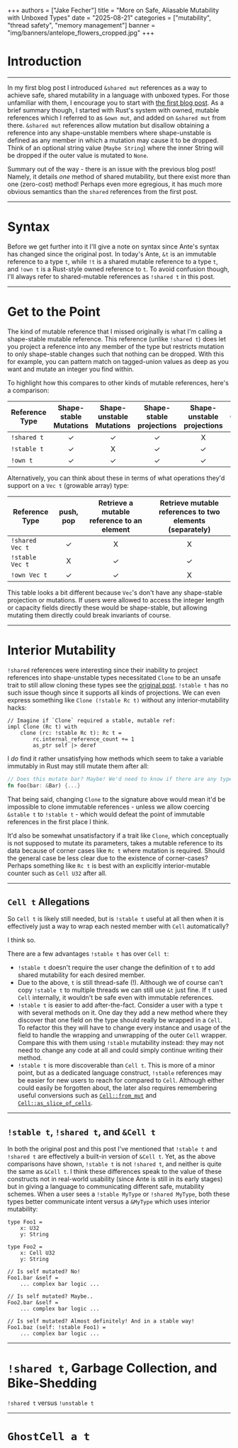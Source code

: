 +++
authors = ["Jake Fecher"]
title = "More on Safe, Aliasable Mutability with Unboxed Types"
date = "2025-08-21"
categories = ["mutability", "thread safety", "memory management"]
banner = "img/banners/antelope_flowers_cropped.jpg"
+++

# Introduction

---

In my first blog post I introduced `&shared mut` references as a way to achieve safe, shared mutability
in a language with unboxed types. For those unfamiliar with them, I encourage you to start with
[the first blog post](/blog/safe_shared_mutability). As a brief summary though, I started with Rust's
system with owned, mutable references which I referred to as `&own mut`, and added on `&shared mut` from
there. `&shared mut` references allow mutation but disallow obtaining a reference into any shape-unstable members
where shape-unstable is defined as any member in which a mutation may cause it to be dropped. Think of an
optional string value (`Maybe String`) where the inner String will be dropped if the outer value is mutated
to `None`.

Summary out of the way - there is an issue with the previous blog post! Namely, it details _one_
method of shared mutability, but there exist more than one (zero-cost) method! Perhaps even more egregious,
it has much more obvious semantics than the `shared` references from the first post.

---

# Syntax

Before we get further into it I'll give a note on syntax since Ante's syntax has changed since the original
post. In today's Ante, `&t` is an immutable reference to a type `t`, while `!t` is a shared mutable reference to
a type `t`, and `!own t` is a Rust-style owned reference to `t`. To avoid confusion though, I'll always refer
to shared-mutable references as `!shared t` in this post.

---
# Get to the Point

The kind of mutable reference that I missed originally is what I'm calling a shape-stable mutable reference.
This reference (unlike `!shared t`) does let you project a reference into any member of the type but restricts
mutation to only shape-stable changes such that nothing can be dropped. With this for example, you can pattern
match on tagged-union values as deep as you want and mutate an integer you find within.

To highlight how this compares to other kinds of mutable references, here's a comparison:

| Reference Type | Shape-stable Mutations | Shape-unstable Mutations | Shape-stable projections | Shape-unstable projections | Copy |
|----------------|:----------------------:|:------------------------:|:------------------------:|:--------------------------:|:----:|
| `!shared t`    |            ✓           |             ✓            |             ✓            |              X             |   ✓  |
| `!stable t`    |            ✓           |             X            |             ✓            |              ✓             |   ✓  |
| `!own t`       |            ✓           |             ✓            |             ✓            |              ✓             |   X  |

Alternatively, you can think about these in terms of what operations they'd support on a `Vec t` (growable array) type:

| Reference Type  | push, pop | Retrieve a mutable reference to an element | Retrieve mutable references to two elements (separately) |
|-----------------|:---------:|:------------------------------------------:|:--------------------------------------------------------:|
| `!shared Vec t` |     ✓     |                      X                     |                             X                            |
| `!stable Vec t` |     X     |                      ✓                     |                             ✓                            |
| `!own Vec t`    |     ✓     |                      ✓                     |                             X                            |

This table looks a bit different because `Vec`'s don't have any shape-stable projection or mutations. If users were allowed to access
the integer length or capacity fields directly these would be shape-stable, but allowing mutating them directly could break invariants of course.

---

# Interior Mutability

`!shared` references were interesting since their inability to project references into shape-unstable types necessitated `Clone` to
be an unsafe trait to still allow cloning these types see the [original post](/blog/safe_shared_mutability). `!stable t` has no
such issue though since it supports all kinds of projections. We can even express something like `Clone (!stable Rc t)` without
any interior-mutability hacks:

```ante
// Imagine if `Clone` required a stable, mutable ref:
impl Clone (Rc t) with
    clone (rc: !stable Rc t): Rc t =
        rc.internal_reference_count += 1
        as_ptr self |> deref
```

I _do_ find it rather unsatisfying how methods which seem to take a variable immutably in Rust may still mutate them after all:

```rust
// Does this mutate bar? Maybe! We'd need to know if there are any types providing internal mutability within `Bar`.
fn foo(bar: &Bar) {...}
```

That being said, changing `Clone` to the signature above would mean it'd be impossible to clone immutable references - unless
we allow coercing `&stable t` to `!stable t` - which would defeat the point of immutable references in the first place I think.

It'd also be somewhat unsatisfactory if a trait like `Clone`, which conceptually is not supposed to mutate its parameters, takes
a mutable reference to its data because of corner cases like `Rc t` where mutation is required. Should the general case be less
clear due to the existence of corner-cases? Perhaps something like `Rc t` is best with an explicitly interior-mutable counter
such as `Cell U32` after all.

---

## `Cell t` Allegations

So `Cell t` is likely still needed, but is `!stable t` useful at all then when it is effectively just a way to wrap each nested
member with `Cell` automatically?

I think so.

There are a few advantages `!stable t` has over `Cell t`:
- `!stable t` doesn't require the user change the definition of `t` to add shared mutability for each desired member.
- Due to the above, `t` is still thread-safe (!). Although we of course can't copy `!stable t` to multiple threads we can still use `&t` just fine. If `t` used `Cell` internally, it wouldn't be safe even with immutable references.
- `!stable t` is easier to add after-the-fact. Consider a user with a type `t` with several methods on it. One day they add a new method where they discover that one field on the type should really be wrapped in a `Cell`. To refactor this they will have to change every instance and usage of the field to handle the wrapping and unwrapping of the outer `Cell` wrapper. Compare this with them using `!stable` mutability instead: they may not need to change any code at all and could simply continue writing their method.
- `!stable t` is more discoverable than `Cell t`. This is more of a minor point, but as a dedicated language construct, `!stable` references may be easier for new users to reach for compared to `Cell`. Although either could easily be forgotten about, the later also requires remembering useful conversions such as [`Cell::from_mut`](https://doc.rust-lang.org/std/cell/struct.Cell.html#method.from_mut) and [`Cell::as_slice_of_cells`](https://doc.rust-lang.org/std/cell/struct.Cell.html#method.as_slice_of_cells).

---

## `!stable t`, `!shared t`, and `&Cell t`

In both the original post and this post I've mentioned that `!stable t` and `!shared t` are effectively a built-in version of `&Cell t`.
Yet, as the above comparisons have shown, `!stable t` is not `!shared t`, and neither is quite the same as `&Cell t`. I think these differences
speak to the value of these constructs not in real-world usability (since Ante is still in its early stages) but in giving a language to
communicating different safe, mutability schemes. When a user sees a `!stable MyType` or `!shared MyType`, both these types better communicate
intent versus a `&MyType` which uses interior mutability:

```ante
type Foo1 =
    x: U32
    y: String

type Foo2 =
    x: Cell U32
    y: String

// Is self mutated? No!
Foo1.bar &self =
    ... complex bar logic ...

// Is self mutated? Maybe..
Foo2.bar &self =
    ... complex bar logic ...

// Is self mutated? Almost definitely! And in a stable way!
Foo1.baz (self: !stable Foo1) =
    ... complex bar logic ...
```

---

# `!shared t`, Garbage Collection, and Bike-Shedding

`!shared t` versus `!unstable t`

---

# `GhostCell a t`
